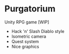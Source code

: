 # Purgatorium
Unity RPG game [WIP]
- Hack 'n' Slash Diablo style
- Isometric camera
- Quest system
- Nice graphics
